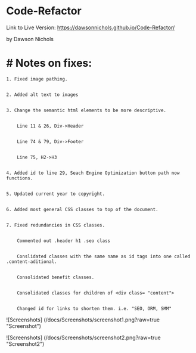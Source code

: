 # Code-Refactor


Link to Live Version: https://dawsonnichols.github.io/Code-Refactor/


by Dawson Nichols

# # Notes on fixes: 


    1. Fixed image pathing.  


    2. Added alt text to images 


    3. Change the semantic html elements to be more descriptive. 


        Line 11 & 26, Div->Header


        Line 74 & 79, Div->Footer


        Line 75, H2->H3


    4. Added id to line 29, Seach Engine Optimization button path now functions. 


    5. Updated current year to copyright. 


    6. Added most general CSS classes to top of the document. 


    7. Fixed redundancies in CSS classes. 


        Commented out .header h1 .seo class


        Conslidated classes with the same name as id tags into one called .content-aditional. 


        Consolidated benefit classes. 


        Consolidated classes for children of <div class= "content">


        Changed id for links to shorten them. i.e. "SEO, ORM, SMM" 


![Screenshots] (/docs/Screenshots/screenshot1.png?raw=true "Screenshot")


![Screenshots] (/docs/Screenshots/screenshot2.png?raw=true "Screenshot2")